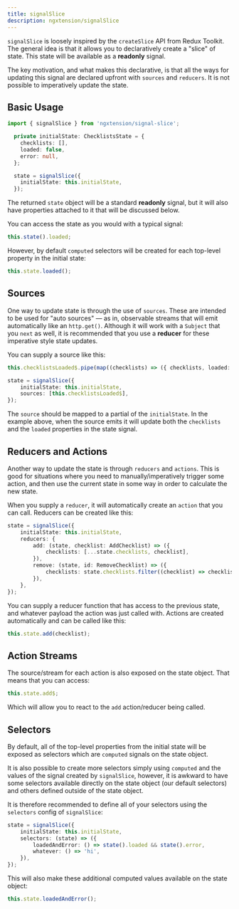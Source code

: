 ```yaml
---
title: signalSlice
description: ngxtension/signalSlice
---
```


`signalSlice` is loosely inspired by the `createSlice` API from Redux Toolkit. The general idea is that it allows you to declaratively create a "slice" of state. This state will be available as a **readonly** signal.

The key motivation, and what makes this declarative, is that all the ways for updating this signal are declared upfront with `sources` and `reducers`. It is not possible to imperatively update the state.

## Basic Usage

```ts
import { signalSlice } from 'ngxtension/signal-slice';
```

```ts
  private initialState: ChecklistsState = {
    checklists: [],
    loaded: false,
    error: null,
  };

  state = signalSlice({
    initialState: this.initialState,
  });
```

The returned `state` object will be a standard **readonly** signal, but it will also have properties attached to it that will be discussed below.

You can access the state as you would with a typical signal:

```ts
this.state().loaded;
```

However, by default `computed` selectors will be created for each top-level property in the initial state:

```ts
this.state.loaded();
```

## Sources

One way to update state is through the use of `sources`. These are intended to be used for "auto sources" — as in, observable streams that will emit automatically like an `http.get()`. Although it will work with a `Subject` that you `next` as well, it is recommended that you use a **reducer** for these imperative style state updates.

You can supply a source like this:

```ts
this.checklistsLoaded$.pipe(map((checklists) => ({ checklists, loaded: true })));

state = signalSlice({
	initialState: this.initialState,
	sources: [this.checklistsLoaded$],
});
```

The `source` should be mapped to a partial of the `initialState`. In the example above, when the source emits it will update both the `checklists` and the `loaded` properties in the state signal.

## Reducers and Actions

Another way to update the state is through `reducers` and `actions`. This is good for situations where you need to manually/imperatively trigger some action, and then use the current state in some way in order to calculate the new state.

When you supply a `reducer`, it will automatically create an `action` that you can call. Reducers can be created like this:

```ts
state = signalSlice({
	initialState: this.initialState,
	reducers: {
		add: (state, checklist: AddChecklist) => ({
			checklists: [...state.checklists, checklist],
		}),
		remove: (state, id: RemoveChecklist) => ({
			checklists: state.checklists.filter((checklist) => checklist.id !== id),
		}),
	},
});
```

You can supply a reducer function that has access to the previous state, and whatever payload the action was just called with. Actions are created automatically and can be called like this:

```ts
this.state.add(checklist);
```

## Action Streams

The source/stream for each action is also exposed on the state object. That means that you can access:

```ts
this.state.add$;
```

Which will allow you to react to the `add` action/reducer being called.

## Selectors

By default, all of the top-level properties from the initial state will be exposed as selectors which are `computed` signals on the state object.

It is also possible to create more selectors simply using `computed` and the values of the signal created by `signalSlice`, however, it is awkward to have some selectors available directly on the state object (our default selectors) and others defined outside of the state object.

It is therefore recommended to define all of your selectors using the `selectors` config of `signalSlice`:

```ts
state = signalSlice({
	initialState: this.initialState,
	selectors: (state) => ({
		loadedAndError: () => state().loaded && state().error,
		whatever: () => 'hi',
	}),
});
```

This will also make these additional computed values available on the state object:

```ts
this.state.loadedAndError();
```
